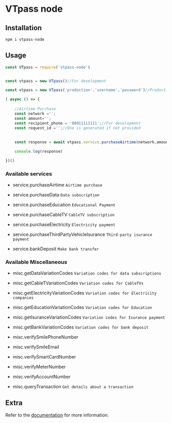 # VTpass node

## Installation

```bash
npm i vtpass-node
```


## Usage

```js
const VTpass = require('vtpass-node')


const vtpass = new VTpass()//For development

const vtpass = new VTpass('production','username','password')//Production

( async () => {
    
    //Airtime Purchase
    const network ='';
    const amount='';
    const recipient_phone = '08011111111';//For development
    const request_id ='';//One is generated if not provided
        
    
    const response = await vtpass.service.purchaseAirtime(network,amount,recipient_phone,request_id);

    console.log(response)

})()
```


### Available services

* service.purchaseAirtime `Airtime purchase`

* service.purchaseData `Data subscription`

* service.purchaseEducation `Educational Payment`

* service.purchaseCableTV `CableTV subscription`

* service.purchaseElectricity `Electricity payment`

* service.purchaseThirdPartyVehicleIsurance `Third-party isurance payment`

* service.bankDeposit `Make bank transfer`


### Available Miscellaneous

* misc.getDataVariationCodes `Variation codes for data subscriptions`

* misc.getCableTVariationCodes `Variation codes for CableTVs`

* misc.getElectricityVariationCodes `Variation codes for Electricity companies`

* misc.getEducationVariationCodes `Variation codes for Education`

* misc.getIsuranceVariationCodes `Variation codes for Isurance payment`

* misc.getBankVariationCodes `Variation codes for bank deposit`

* misc.verifySmilePhoneNumber 

* misc.verifySmileEmail

* misc.verifySmartCardNumber 

* misc.verifyMeterNumber 

* misc.verifyAccountNumber

* misc.queryTransaction `Get details about a transaction`


## Extra 

Refer to the [documentation](https://www.vtpass.com/documentation) for more information.

